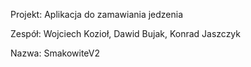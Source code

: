 Projekt: Aplikacja do zamawiania jedzenia

Zespół: Wojciech Kozioł, Dawid Bujak, Konrad Jaszczyk

Nazwa: SmakowiteV2
